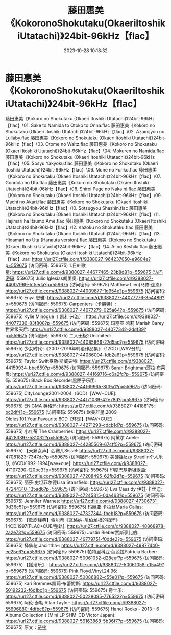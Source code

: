 ﻿---
title: 藤田惠美《KokoronoShokutaku(OkaeriItoshikiUtatachi)》24bit-96kHz【flac】
date: 2023-10-28 10:18:32
categories: 外语音乐
tags: 外语音乐
---
# 藤田惠美《KokoronoShokutaku(OkaeriItoshikiUtatachi)》24bit-96kHz【flac】

藤田惠美《Kokoro no Shokutaku (Okaeri Itoshiki
Utatachi)》24bit-96kHz【flac】\01. Sake to Namida to Otoko to
Onna.flac
藤田惠美《Kokoro no Shokutaku (Okaeri Itoshiki
Utatachi)》24bit-96kHz【flac】\02. Azamijyou no Lullaby.flac
藤田惠美《Kokoro no Shokutaku (Okaeri Itoshiki
Utatachi)》24bit-96kHz【flac】\03. Otome no Waltz.flac
藤田惠美《Kokoro no Shokutaku (Okaeri Itoshiki
Utatachi)》24bit-96kHz【flac】\04. Mokuren no Namida.flac
藤田惠美《Kokoro no Shokutaku (Okaeri Itoshiki
Utatachi)》24bit-96kHz【flac】\05. Sosyu Yakyoku.flac
藤田惠美《Kokoro no Shokutaku (Okaeri Itoshiki
Utatachi)》24bit-96kHz【flac】\06. Mune no Furiko.flac
藤田惠美《Kokoro no Shokutaku (Okaeri Itoshiki
Utatachi)》24bit-96kHz【flac】\07. Gondola no Uta.flac
藤田惠美《Kokoro no Shokutaku (Okaeri Itoshiki
Utatachi)》24bit-96kHz【flac】\08. Shiroi Page no Naka ni.flac
藤田惠美《Kokoro no Shokutaku (Okaeri Itoshiki
Utatachi)》24bit-96kHz【flac】\09. Machi no Akari.flac
藤田惠美《Kokoro no Shokutaku (Okaeri Itoshiki
Utatachi)》24bit-96kHz【flac】\10. Sotsugyou Shashin.flac
藤田惠美《Kokoro no Shokutaku (Okaeri Itoshiki
Utatachi)》24bit-96kHz【flac】\11. Hajimari ha Itsumo Ame.flac
藤田惠美《Kokoro no Shokutaku (Okaeri Itoshiki
Utatachi)》24bit-96kHz【flac】\12. Kazoku no Shokutaku.flac
藤田惠美《Kokoro no Shokutaku (Okaeri Itoshiki
Utatachi)》24bit-96kHz【flac】\13. Hidamari no Uta (Hanauta
version).flac
藤田惠美《Kokoro no Shokutaku (Okaeri Itoshiki
Utatachi)》24bit-96kHz【flac】\14. Ai no Keshiki.flac
藤田惠美《Kokoro no Shokutaku (Okaeri Itoshiki
Utatachi)》24bit-96kHz【flac】.rar: https://url27.ctfile.com/f/9388027-964237050-e9604e?p=559675
(访问密码: 559675)
1.日韩歌星: https://url27.ctfile.com/d/9388027-44677465-23b8d8?p=559675 (访问密码:
559675)
Julio Iglesias胡里奥: https://url27.ctfile.com/d/9388027-44007969-5f5eda?p=559675
(访问密码: 559675)
Matthew Lien(马修·连恩): https://url27.ctfile.com/d/9388027-44009877-1d954e?p=559675
(访问密码: 559675)
Enya.恩雅: https://url27.ctfile.com/d/9388027-44077276-354489?p=559675
(访问密码: 559675)
Carpenters（卡朋特）: https://url27.ctfile.com/d/9388027-44077279-025a64?p=559675
(访问密码: 559675)
Kylie Minogue（ 凯利·米洛）: https://url27.ctfile.com/d/9388027-44077336-83f808?p=559675
(访问密码: 559675)
玛丽亚·凯莉 Mariah Carey世界级天后: https://url27.ctfile.com/d/9388027-44077342-2ddf39?p=559675
(访问密码: 559675)
二人无极2Unlimited: https://url27.ctfile.com/d/9388027-44085866-27d5ad?p=559675
(访问密码: 559675)
少女时代-《2007-2016年韩语作品集》 (12CD) [WAV分轨]: https://url27.ctfile.com/d/9388027-44086004-fdb2a6?p=559675
(访问密码: 559675)
Taylor Swift泰勒·斯威夫特: https://url27.ctfile.com/d/9388027-44159934-bbe659?p=559675
(访问密码: 559675)
Sarah Brightman莎拉·布莱曼: https://url27.ctfile.com/d/9388027-44169716-c6a2fc?p=559675
(访问密码: 559675)
Black Box Recorder黑匣子乐团: https://url27.ctfile.com/d/9388027-44169965-8ff9a1?p=559675
(访问密码: 559675)
CityLounge2001-2004（6CD）[WAV+CUE]: https://url27.ctfile.com/d/9388027-44171039-42e78d?p=559675
(访问密码: 559675)
ENIGMA 英格玛: https://url27.ctfile.com/d/9388027-44188175-bc2df4?p=559675
(访问密码: 559675)
欧美群星.2009-Oldies.101.Your.Favourite.6CD【环球】【WAV+CUE】: https://url27.ctfile.com/d/9388027-44271298-cdcb1d?p=559675
(访问密码: 559675)
小红莓 The Cranberries: https://url27.ctfile.com/d/9388027-44283397-581032?p=559675
(访问密码: 559675)
阿黛尔 Adele: https://url27.ctfile.com/d/9388027-44285569-674ff5?p=559675
(访问密码: 559675)
【天籁女声】西赛儿Sissel: https://url27.ctfile.com/d/9388027-47081823-7347dc?p=559675
(访问密码: 559675)
美硬摇Izzy Stradlin个人乐队《6CD》1992-1994[wav+cue]: https://url27.ctfile.com/d/9388027-47107290-f20bc3?p=559675
(访问密码: 559675)
印度巴基斯坦歌曲: https://url27.ctfile.com/d/9388027-47208495-62fb2d?p=559675
(访问密码: 559675)
丽莎·史坦菲尔德Lisa Stansfield: https://url27.ctfile.com/d/9388027-47244310-135ad6?p=559675
(访问密码: 559675)
Eva Cassidy 伊娃·卡丝迪: https://url27.ctfile.com/d/9388027-47245315-0da463?p=559675
(访问密码: 559675)
Jennifer Warnes: https://url27.ctfile.com/d/9388027-47306731-9d36c5?p=559675
(访问密码: 559675)
玛丽亚·卡拉丝Maria Callas: https://url27.ctfile.com/d/9388027-47327344-fbeb18?p=559675
(访问密码: 559675)
【歌剧经典】索尔蒂《瓦格纳-尼伯龙根的指环》14CD.1997[FLAC+CUE/整轨]: https://url27.ctfile.com/d/9388027-48868978-2a2e73?p=559675
(访问密码: 559675)
Justin Bieber贾斯亭比伯: https://url27.ctfile.com/d/9388027-49779751-f0dde2?p=559675
(访问密码: 559675)
择仙花.Jacintha-: https://url27.ctfile.com/d/9388027-49877440-ee25e6?p=559675
(访问密码: 559675)
帕特里科亚·芭芭拉Patricia Barber: https://url27.ctfile.com/d/9388027-50061052-d28eef?p=559675
(访问密码: 559675)
【摇滚乐】: https://url27.ctfile.com/d/9388027-50061058-c15a49?p=559675
(访问密码: 559675)
Pink.Floyd.Vinyl.24.96: https://url27.ctfile.com/d/9388027-50086882-c55e01?p=559675
(访问密码: 559675)
kari Bremnes凯莉·布蕾妮斯: https://url27.ctfile.com/d/9388027-50192232-f6c1bc?p=559675
(访问密码: 559675)
爵士乐: https://url27.ctfile.com/d/9388027-50228095-776522?p=559675
(访问密码: 559675)
阿伦·泰勒 Allan Taylor: https://url27.ctfile.com/d/9388027-55696880-4dfbc8?p=559675
(访问密码: 559675)
Hanoi Rocks - 2013 - 6 Albums Collection ( (Mini LP SHM-CD
Victor Japan): https://url27.ctfile.com/d/9388027-56163868-5b36f7?p=559675
(访问密码: 559675)
原文：[链接](https://blog.sina.com.cn/s/blog_1647c7e76010313nk.html)